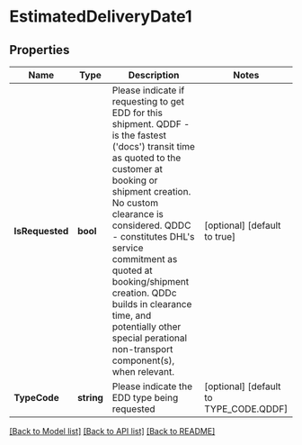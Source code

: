 # EstimatedDeliveryDate1

## Properties
Name | Type | Description | Notes
------------ | ------------- | ------------- | -------------
**IsRequested** | **bool** | Please indicate if requesting to get EDD for this shipment. QDDF - is the fastest (&#x27;docs&#x27;) transit time as quoted to the customer at booking or shipment creation. No custom clearance is considered. QDDC - constitutes DHL&#x27;s service commitment as quoted at booking/shipment creation. QDDc builds in clearance time, and potentially other special perational non-transport component(s), when relevant. | [optional] [default to true]
**TypeCode** | **string** | Please indicate the EDD type being requested | [optional] [default to TYPE_CODE.QDDF]

[[Back to Model list]](../README.md#documentation-for-models) [[Back to API list]](../README.md#documentation-for-api-endpoints) [[Back to README]](../README.md)

